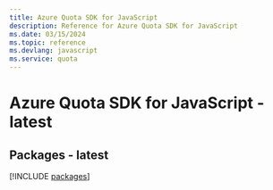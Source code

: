 ```yaml
---
title: Azure Quota SDK for JavaScript
description: Reference for Azure Quota SDK for JavaScript
ms.date: 03/15/2024
ms.topic: reference
ms.devlang: javascript
ms.service: quota
---
```

# Azure Quota SDK for JavaScript - latest
## Packages - latest
[!INCLUDE [packages](quota-index.md)]